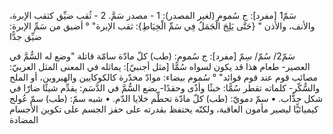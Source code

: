 سَمّ1 [مفرد]: ج سُموم (لغير المصدر):
1 - مصدر سَمَّ.
2 - ثُقب ضيِّق كثقب الإبرة، والأنف، والأذن " {حَتَّى يَلِجَ الْجَمَلُ فِي سَمِّ الْخِيَاطِ}: ثقب الإبرة" ° أضيق من سَمِّ الإبرة: ضيِّق جدًّا


سَمّ2/ سُمّ/ سِمّ [مفرد]: ج سُموم: (طب) كلّ مادّة سامّة قاتلة "وضع له السُّمَّ في العصير- طعام هذا قد يكون لسواه سُمًّا [مثل أجنبيّ]: يماثله في المعنى المثل العربيّ: مصائب قوم عند قوم فوائد" ° سُموم بيضاء: موادّ مخدّرة كالكوكايين والهيروين، أو الملح والسُّكّر- كلماته تقطر سُمًّا: خبثًا وأذًى وحقدًا- يضع السُّمَّ في الدَّسَم: يقدِّم شيئًا ضارّا في شكل جذَّاب.
• سمّ دمويّ: (طب) كلّ مادّة تحطِّم خلايا الدّم.
• شبه سمّ: (طب) سمّ عُولج كيميائيًّا ليصير مأمون العاقبة، ولكنّه يحتفظ بقدرته على حفز الجسم على تكوين الأجسام المضادة